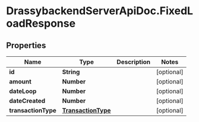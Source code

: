 # DrassybackendServerApiDoc.FixedLoadResponse

## Properties

Name | Type | Description | Notes
------------ | ------------- | ------------- | -------------
**id** | **String** |  | [optional] 
**amount** | **Number** |  | [optional] 
**dateLoop** | **Number** |  | [optional] 
**dateCreated** | **Number** |  | [optional] 
**transactionType** | [**TransactionType**](TransactionType.md) |  | [optional] 


